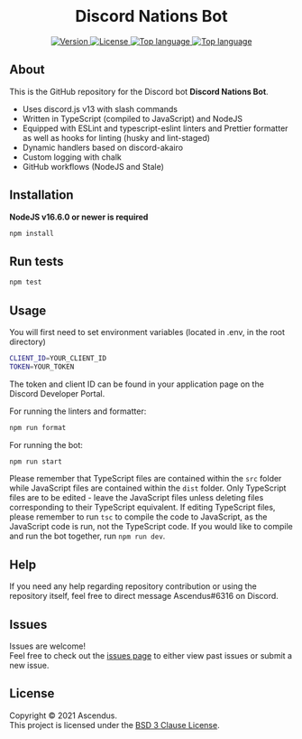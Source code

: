 <br />
<h1 align="center">Discord Nations Bot</h1>
<p align="center">
    <a href="https://github.com/Ascendus/RN-Discord-Bot/releases" target="_blank">
        <img alt="Version" src="https://img.shields.io/badge/version-1.0.0-blue.svg?style=for-the-badge&cacheSeconds=2592000" />
    </a>
    <a href="https://opensource.org/licenses/BSD-3-Clause" target="_blank">
        <img alt="License" src="https://img.shields.io/github/license/Ascendus/RN-Discord-Bot?style=for-the-badge" />
    </a>        
    <a href="https://github.com/Ascendus/RN-Discord-Bot/issues" target="_blank">
        <img alt="Top language" src="https://img.shields.io/github/issues/Ascendus/RN-Discord-Bot?style=for-the-badge">
    </a>
    <a href="https://github.com/Ascendus/RN-Discord-Bot/search?l=typescript" target="_blank">
        <img alt="Top language" src="https://img.shields.io/github/languages/top/Ascendus/RN-Discord-Bot?style=for-the-badge">
    </a>
</p>

## About
This is the GitHub repository for the Discord bot **Discord Nations Bot**.

* Uses discord.js v13 with slash commands
* Written in TypeScript (compiled to JavaScript) and NodeJS
* Equipped with ESLint and typescript-eslint linters and Prettier formatter as well as hooks for linting (husky and lint-staged)
* Dynamic handlers based on discord-akairo
* Custom logging with chalk
* GitHub workflows (NodeJS and Stale)

## Installation
**NodeJS v16.6.0 or newer is required**
```sh
npm install
```

## Run tests
```sh
npm test
```

## Usage
You will first need to set environment variables (located in .env, in the root directory)
```sh
CLIENT_ID=YOUR_CLIENT_ID
TOKEN=YOUR_TOKEN
```

The token and client ID can be found in your application page on the Discord Developer Portal.

For running the linters and formatter:
```sh
npm run format
```

For running the bot:
```sh
npm run start
```

Please remember that TypeScript files are contained within the `src` folder while JavaScript files are contained within the `dist` folder. Only TypeScript files are to be edited - leave the JavaScript files unless deleting files corresponding to their TypeScript equivalent. If editing TypeScript files, please remember to run `tsc` to compile the code to JavaScript, as the JavaScript code is run, not the TypeScript code. If you would like to compile and run the bot together, run `npm run dev`. 

## Help
If you need any help regarding repository contribution or using the repository itself, feel free to direct message Ascendus#6316 on Discord.

## Issues
Issues are welcome!<br />Feel free to check out the [issues page](https://github.com/Ascendus/RN-Discord-Bot/issues) to either view past issues or submit a new issue.

## License
Copyright :copyright: 2021 Ascendus.<br />
This project is licensed under the [BSD 3 Clause License](https://opensource.org/licenses/BSD-3-Clause).